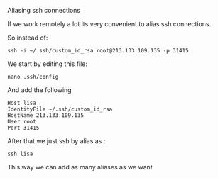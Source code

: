 Aliasing ssh connections

If we work remotely a lot its very convenient to alias ssh connections.

So instead of:
```
ssh -i ~/.ssh/custom_id_rsa root@213.133.109.135 -p 31415
```
We start by editing this file:
```
nano .ssh/config
```
And add the following
```
Host lisa
IdentityFile ~/.ssh/custom_id_rsa
HostName 213.133.109.135
User root
Port 31415
```

After that we just ssh by alias as :
```
ssh lisa
```

This way we can add as many aliases as we want 